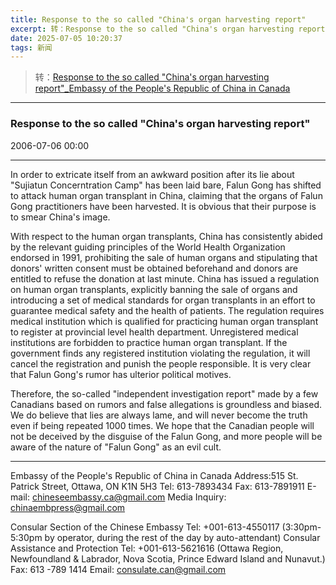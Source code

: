 ```yaml
---
title: Response to the so called "China's organ harvesting report"
excerpt: 转：Response to the so called "China's organ harvesting report"_Embassy of the People's Republic of China in Canada
date: 2025-07-05 10:20:37
tags: 新闻
---
```


> 转：[Response to the so called "China's organ harvesting report"\_Embassy of the People's Republic of China in Canada](http://ca.china-embassy.gov.cn/eng/zytz_0/202308/t20230808_11123851.htm)

---

### Response to the so called "China's organ harvesting report"

2006-07-06 00:00

---

In order to extricate itself from an awkward position after its lie about "Sujiatun Concerntration Camp" has been laid bare, Falun Gong has shifted to attack human organ transplant in China, claiming that the organs of Falun Gong practitioners have been harvested. It is obvious that their purpose is to smear China's image.

With respect to the human organ transplants, China has consistently abided by the relevant guiding principles of the World Health Organization endorsed in 1991, prohibiting the sale of human organs and stipulating that donors' written consent must be obtained beforehand and donors are entitled to refuse the donation at last minute. China has issued a regulation on human organ transplants, explicitly banning the sale of organs and introducing a set of medical standards for organ transplants in an effort to guarantee medical safety and the health of patients. The regulation requires medical institution which is qualified for practicing human organ transplant to register at provincial level health department. Unregistered medical institutions are forbidden to practice human organ transplant. If the government finds any registered institution violating the regulation, it will cancel the registration and punish the people responsible. It is very clear that Falun Gong's rumor has ulterior political motives.

Therefore, the so-called "independent investigation report" made by a few Canadians based on rumors and false allegations is groundless and biased. We do believe that lies are always lame, and will never become the truth even if being repeated 1000 times. We hope that the Canadian people will not be deceived by the disguise of the Falun Gong, and more people will be aware of the nature of "Falun Gong" as an evil cult.

---

Embassy of the People's Republic of China in Canada
Address:515 St. Patrick Street, Ottawa, ON K1N 5H3
Tel: 613-7893434
Fax: 613-7891911
E-mail: chineseembassy.ca@gmail.com
Media Inquiry: chinaembpress@gmail.com

Consular Section of the Chinese Embassy
Tel: +001-613-4550117
(3:30pm-5:30pm by operator, during the rest of the day by auto-attendant)
Consular Assistance and Protection Tel: +001-613-5621616
(Ottawa Region, Newfoundland & Labrador,
Nova Scotia, Prince Edward Island and Nunavut.)
Fax: 613 -789 1414
Email: consulate.can@gmail.com
